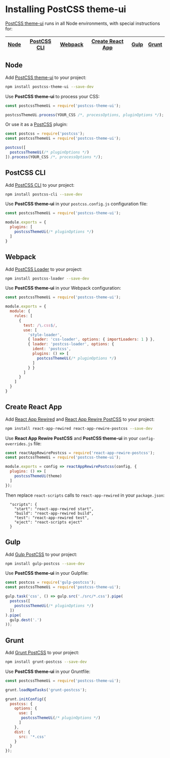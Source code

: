 # Installing PostCSS theme-ui

[PostCSS theme-ui] runs in all Node environments, with special instructions for:

| [Node](#node) | [PostCSS CLI](#postcss-cli) | [Webpack](#webpack) | [Create React App](#create-react-app) | [Gulp](#gulp) | [Grunt](#grunt) |
| --- | --- | --- | --- | --- | --- |

## Node

Add [PostCSS theme-ui] to your project:

```bash
npm install postcss-theme-ui --save-dev
```

Use **PostCSS theme-ui** to process your CSS:

```js
const postcssThemeUi = require('postcss-theme-ui');

postcssThemeUi.process(YOUR_CSS /*, processOptions, pluginOptions */);
```

Or use it as a [PostCSS] plugin:

```js
const postcss = require('postcss');
const postcssThemeUi = require('postcss-theme-ui');

postcss([
  postcssThemeUi(/* pluginOptions */)
]).process(YOUR_CSS /*, processOptions */);
```

## PostCSS CLI

Add [PostCSS CLI] to your project:

```bash
npm install postcss-cli --save-dev
```

Use **PostCSS theme-ui** in your `postcss.config.js` configuration file:

```js
const postcssThemeUi = require('postcss-theme-ui');

module.exports = {
  plugins: [
    postcssThemeUi(/* pluginOptions */)
  ]
}
```

## Webpack

Add [PostCSS Loader] to your project:

```bash
npm install postcss-loader --save-dev
```

Use **PostCSS theme-ui** in your Webpack configuration:

```js
const postcssThemeUi = require('postcss-theme-ui');

module.exports = {
  module: {
    rules: [
      {
        test: /\.css$/,
        use: [
          'style-loader',
          { loader: 'css-loader', options: { importLoaders: 1 } },
          { loader: 'postcss-loader', options: {
            ident: 'postcss',
            plugins: () => [
              postcssThemeUi(/* pluginOptions */)
            ]
          } }
        ]
      }
    ]
  }
}
```

## Create React App

Add [React App Rewired] and [React App Rewire PostCSS] to your project:

```bash
npm install react-app-rewired react-app-rewire-postcss --save-dev
```

Use **React App Rewire PostCSS** and **PostCSS theme-ui** in your
`config-overrides.js` file:

```js
const reactAppRewirePostcss = require('react-app-rewire-postcss');
const postcssThemeUi = require('postcss-theme-ui');

module.exports = config => reactAppRewirePostcss(config, {
  plugins: () => [
    postcssThemeUi(theme)
  ]
});
```

Then replace `react-scripts` calls to `react-app-rewired` in your `package.json`:

```
  "scripts": {
    "start": "react-app-rewired start",
    "build": "react-app-rewired build",
    "test": "react-app-rewired test",
    "eject": "react-scripts eject"
  }
```

## Gulp

Add [Gulp PostCSS] to your project:

```bash
npm install gulp-postcss --save-dev
```

Use **PostCSS theme-ui** in your Gulpfile:

```js
const postcss = require('gulp-postcss');
const postcssThemeUi = require('postcss-theme-ui');

gulp.task('css', () => gulp.src('./src/*.css').pipe(
  postcss([
    postcssThemeUi(/* pluginOptions */)
  ])
).pipe(
  gulp.dest('.')
));
```

## Grunt

Add [Grunt PostCSS] to your project:

```bash
npm install grunt-postcss --save-dev
```

Use **PostCSS theme-ui** in your Gruntfile:

```js
const postcssThemeUi = require('postcss-theme-ui');

grunt.loadNpmTasks('grunt-postcss');

grunt.initConfig({
  postcss: {
    options: {
      use: [
       postcssThemeUi(/* pluginOptions */)
      ]
    },
    dist: {
      src: '*.css'
    }
  }
});
```

[Gulp PostCSS]: https://github.com/postcss/gulp-postcss
[Grunt PostCSS]: https://github.com/nDmitry/grunt-postcss
[PostCSS]: https://github.com/postcss/postcss
[PostCSS CLI]: https://github.com/postcss/postcss-cli
[PostCSS Loader]: https://github.com/postcss/postcss-loader
[PostCSS theme-ui]: https://github.com/nelonoel/postcss-theme-ui
[React App Rewire PostCSS]: https://github.com/csstools/react-app-rewire-postcss
[React App Rewired]: https://github.com/timarney/react-app-rewired
